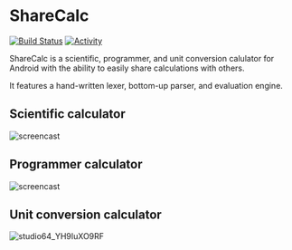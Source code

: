 # ShareCalc

[![Build Status](https://img.shields.io/github/stars/MayaIsla/3354-Team-Moc.svg)](https://github.com/MayaIsla/3354-Team-Moc)
[![Activity](https://img.shields.io/github/last-commit/MayaIsla/3354-Team-Moc.svg)](https://github.com/MayaIsla/3354-Team-Moc/commits)

ShareCalc is a scientific, programmer, and unit conversion calulator for Android with the ability to easily share calculations with others.

It features a hand-written lexer, bottom-up parser, and evaluation engine. 

## Scientific calculator

![screencast](https://user-images.githubusercontent.com/1783464/165211590-c40a06a6-5d0f-44ed-a3c2-d00e6bdddcc1.gif)

## Programmer calculator

![screencast](https://user-images.githubusercontent.com/1783464/165212445-0c900763-62a1-4060-8e0c-e07688b9327e.gif)

## Unit conversion calculator

![studio64_YH9IuXO9RF](https://user-images.githubusercontent.com/1783464/165212880-95126aec-75c1-47fc-bdaa-9d83a2b9d72e.gif)
